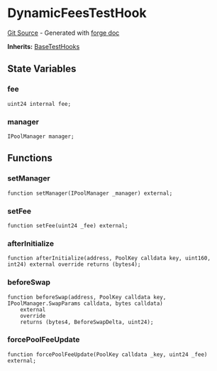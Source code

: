 # DynamicFeesTestHook
[Git Source](https://github.com/uniswap/v4-core/blob/80311e34080fee64b6fc6c916e9a51a437d0e482/src/test/DynamicFeesTestHook.sol) - Generated with [forge doc](https://book.getfoundry.sh/reference/forge/forge-doc)

**Inherits:**
[BaseTestHooks](contracts/v4/reference/core/test/BaseTestHooks.md)


## State Variables
### fee

```solidity
uint24 internal fee;
```


### manager

```solidity
IPoolManager manager;
```


## Functions
### setManager


```solidity
function setManager(IPoolManager _manager) external;
```

### setFee


```solidity
function setFee(uint24 _fee) external;
```

### afterInitialize


```solidity
function afterInitialize(address, PoolKey calldata key, uint160, int24) external override returns (bytes4);
```

### beforeSwap


```solidity
function beforeSwap(address, PoolKey calldata key, IPoolManager.SwapParams calldata, bytes calldata)
    external
    override
    returns (bytes4, BeforeSwapDelta, uint24);
```

### forcePoolFeeUpdate


```solidity
function forcePoolFeeUpdate(PoolKey calldata _key, uint24 _fee) external;
```

